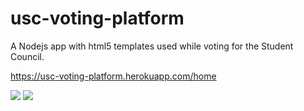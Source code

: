 # usc-voting-platform

A Nodejs app with html5 templates used while voting for the Student Council.

https://usc-voting-platform.herokuapp.com/home

![](https://imgur.com/OmKQ1Kh)
![](https://imgur.com/JOyPC0u)
